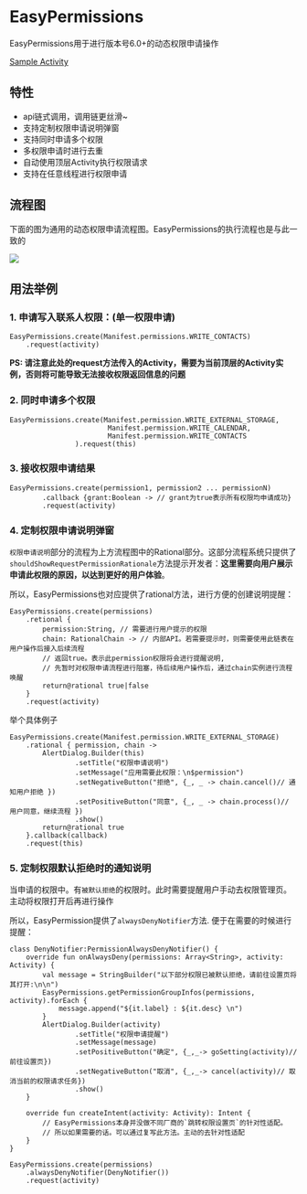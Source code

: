 # EasyPermissions

EasyPermissions用于进行版本号6.0+的动态权限申请操作

[Sample Activity](../app/src/main/java/com/haoge/sample/easyandroid/activities/EasyPermissionsActivity.kt)


## 特性

- api链式调用，调用链更丝滑~
- 支持定制权限申请说明弹窗
- 支持同时申请多个权限
- 多权限申请时进行去重
- 自动使用顶层Activity执行权限请求
- 支持在任意线程进行权限申请

## 流程图

下面的图为通用的动态权限申请流程图。EasyPermissions的执行流程也是与此一致的

![](https://user-gold-cdn.xitu.io/2018/6/8/163de22dd83e89d4?w=1738&h=1552&f=png&s=320955)

## 用法举例

### 1. 申请写入联系人权限：(单一权限申请)

```
EasyPermissions.create(Manifest.permissions.WRITE_CONTACTS)
	.request(activity)
```

**PS: 请注意此处的request方法传入的Activity，需要为当前顶层的Activity实例，否则将可能导致无法接收权限返回信息的问题**

### 2. 同时申请多个权限

```
EasyPermissions.create(Manifest.permission.WRITE_EXTERNAL_STORAGE,
                        Manifest.permission.WRITE_CALENDAR,
                        Manifest.permission.WRITE_CONTACTS
                ).request(this)
```

### 3. 接收权限申请结果

```
EasyPermissions.create(permission1, permission2 ... permissionN)
		.callback {grant:Boolean -> // grant为true表示所有权限均申请成功}
		.request(activity)
```

### 4. 定制权限申请说明弹窗

`权限申请说明`部分的流程为上方流程图中的Rational部分。这部分流程系统只提供了`shouldShowRequestPermissionRationale`方法提示开发者：**这里需要向用户展示申请此权限的原因，以达到更好的用户体验**。

所以，EasyPermissions也对应提供了rational方法，进行方便的创建说明提醒：

```
EasyPermissions.create(permissions)
	.retional {
		permission:String, // 需要进行用户提示的权限
		chain: RationalChain -> // 内部API。若需要提示时，则需要使用此链表在用户操作后接入后续流程
		// 返回true。表示此permission权限将会进行提醒说明,
		// 先暂时对权限申请流程进行阻塞，待后续用户操作后，通过chain实例进行流程唤醒
		return@rational true|false
	}
	.request(activity)
```

举个具体例子

```
EasyPermissions.create(Manifest.permission.WRITE_EXTERNAL_STORAGE)
    .rational { permission, chain ->
        AlertDialog.Builder(this)
                .setTitle("权限申请说明")
                .setMessage("应用需要此权限：\n$permission")
                .setNegativeButton("拒绝", {_, _ -> chain.cancel()// 通知用户拒绝 })
                .setPositiveButton("同意", {_, _ -> chain.process()// 用户同意，继续流程 })
                .show()
        return@rational true
    }.callback(callback)
    .request(this)
```

### 5. 定制权限默认拒绝时的通知说明

当申请的权限中。有`被默认拒绝`的权限时。此时需要提醒用户手动去权限管理页。主动将权限打开后再进行操作

所以，EasyPermission提供了`alwaysDenyNotifier`方法. 便于在需要的时候进行提醒：

```
class DenyNotifier:PermissionAlwaysDenyNotifier() {
    override fun onAlwaysDeny(permissions: Array<String>, activity: Activity) {
        val message = StringBuilder("以下部分权限已被默认拒绝，请前往设置页将其打开:\n\n")
        EasyPermissions.getPermissionGroupInfos(permissions, activity).forEach {
            message.append("${it.label} : ${it.desc} \n")
        }
        AlertDialog.Builder(activity)
                .setTitle("权限申请提醒")
                .setMessage(message)
                .setPositiveButton("确定", {_,_-> goSetting(activity)// 前往设置页})
                .setNegativeButton("取消", {_,_-> cancel(activity)// 取消当前的权限请求任务})
                .show()
    }

    override fun createIntent(activity: Activity): Intent {
        // EasyPermissions本身并没做不同厂商的`跳转权限设置页`的针对性适配。
        // 所以如果需要的话。可以通过复写此方法。主动的去针对性适配
    }
}

EasyPermissions.create(permissions)
    .alwaysDenyNotifier(DenyNotifier())
    .request(activity)
```

